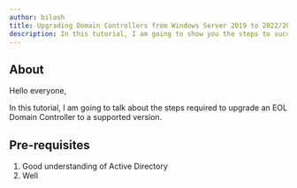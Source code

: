 ```yaml
---
author: bilash
title: Upgrading Domain Controllers from Windows Server 2019 to 2022/2025
description: In this tutorial, I am going to show you the steps to successfully upgrade an EOL domain controller to be on a supported version.
---
```


## About
Hello everyone,

In this tutorial, I am going to talk about the steps required to upgrade an EOL Domain Controller to a supported version.

## Pre-requisites

1. Good understanding of Active Directory
2. Well 